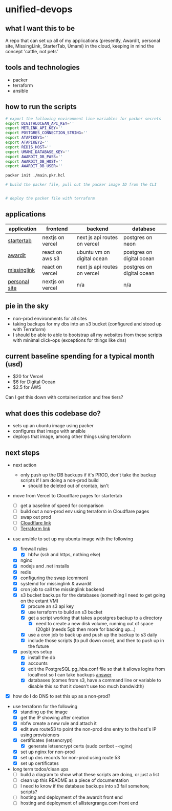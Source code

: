 # unified-devops

## what I want this to be

A repo that can set up all of my applications (presently, AwardIt, personal site, MissingLink, StarterTab, Umami) in the cloud, keeping in mind the concept 'cattle, not pets'

## tools and technologies

- packer
- terraform
- ansible

## how to run the scripts

```bash
# export the following environment line variables for packer secrets
export DIGITALOCEAN_API_KEY=''
export METLINK_API_KEY=''
export POSTGRES_CONNECTION_STRING=''
export ATAPIKEY1=''
export ATAPIKEY2=''
export REDIS_HOST=''
export UMAMI_DATABASE_KEY=''
export AWARDIT_DB_PASS=''
export AWARDIT_DB_HOST=''
export AWARDIT_DB_USER=''

packer init ./main.pkr.hcl

# build the packer file, pull out the packer image ID from the CLI


# deploy the packer file with terraform

```

## applications

| application                                      | frontend         | backend                      | database                  |
| ------------------------------------------------ | ---------------- | ---------------------------- | ------------------------- |
| [startertab](https://startertab.com/landingpad)  | nextjs on vercel | next js api routes on vercel | postgres on neon          |
| [awardit](https://awardit.info/)                 | react on aws s3  | ubuntu vm on digital ocean   | postgres on digital ocean |
| [missinglink](https://www.missinglink.link)      | react on vercel  | next js api routes on vercel | postgres on digital ocean |
| [personal site](https://www.allistergrange.com/) | nextjs on vercel | n/a                          | n/a                       |

## pie in the sky

- non-prod environments for all sites
- taking backups for my dbs into an s3 bucket (configured and stood up with Terraform)
- I should be able to able to bootstrap all my websites from these scripts with minimal click-ops (exceptions for things like dns)

## current baseline spending for a typical month (usd)

- $20 for Vercel
- $6 for Digital Ocean
- $2.5 for AWS

Can I get this down with containerization and free tiers? 

## what does this codebase do?

- sets up an ubuntu image using packer
- configures that image with ansible
- deploys that image, among other things using terraform

## next steps

- next action 
  - only push up the DB backups if it's PROD, don't take the backup scripts if I am doing a non-prod build
    - should be deleted out of crontab, isn't


- move from Vercel to Cloudflare pages for startertab
  - [ ] get a baseline of speed for comparison
  - [ ] build out a non-prod env using terraform in Cloudflare pages
  - [ ] swap out prod
  - [ ] [Cloudflare link](https://developers.cloudflare.com/pages/framework-guides/nextjs/deploy-a-nextjs-site/)
  - [ ] [Terraform link](https://registry.terraform.io/providers/cloudflare/cloudflare/latest/docs/resources/pages_project)

- use ansible to set up my ubuntu image with the following
  - [X] firewall rules
    - [X] hbfw (ssh and https, nothing else)
  - [X] nginx
  - [X] nodejs and .net installs
  - [X] redis
  - [X] configuring the swap (common)
  - [X] systemd for missinglink & awardit
  - [X] cron job to call the missinglink backend
  - [X] s3 bucket backups for the databases (something I need to get going on the extant VM)
    - [X] procure an s3 api key
    - [X] use terraform to build an s3 bucket
    - [X] get a script working that takes a postgres backup to a directory
      - [X] need to create a new disk volume, running out of space (20gb) (needs 5gb then more for backing up...)
    - [X] use a cron job to back up and push up the backup to s3 daily
    - [X] include those scripts (to pull down once), and then to push up in the future 
  - [X] postgres setup
    - [X] install the db
    - [X] accounts
    - [X] edit the PostgreSQL pg_hba.conf file so that it allows logins from localhost so I can take backups [answer](https://chat.openai.com/c/b51fb1c3-42ad-4ec0-ae07-6b261d9d01e3)
    - [X] databases (comes from s3, have a command line or variable to disable this so that it doesn't use too much bandwidth)
- [X] how do I do DNS to set this up as a non-prod? 

- use terraform for the following
  - [X] standing up the image
  - [X] get the IP showing after creation 
  - [X] nbfw create a new rule and attach it
  - [X] edit aws route53 to point the non-prod dns entry to the host's IP using provisioners
  - [X] certificates (letsencrypt)
    - [X] generate letsencrypt certs (sudo certbot --nginx)
  - [X] set up nginx for non-prod
  - [X] set up dns records for non-prod using route 53
  - [X] set up certificates
  
- long term todos/clean ups
  - [ ] build a diagram to show what these scripts are doing, or just a list
  - [ ] clean up this README as a piece of documentation
  - [ ] I need to know if the database backups into s3 fail somehow, scripts?
  - [ ] hosting and deployment of the awardit front end
  - [ ] hosting and deployment of allistergrange.com front end
